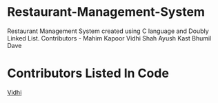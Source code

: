 # Restaurant-Management-System
Restaurant Management System created using C language and Doubly Linked List.
Contributors -
Mahim Kapoor 
Vidhi Shah
Ayush Kast
Bhumil Dave

# Contributors Listed In Code
[Vidhi](https://github.com/vshah-21)
